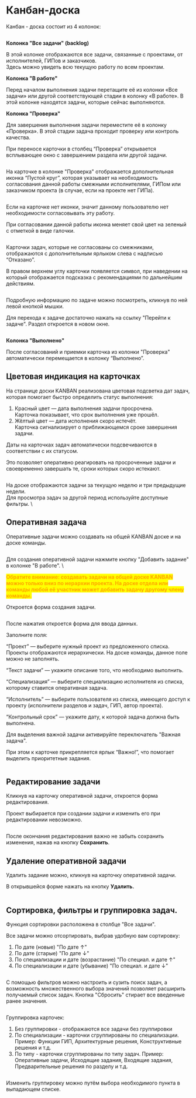 # Канбан-доска

Канбан - доска состоит из 4 колонок:

<figure><img src="../.gitbook/assets/image (1834).png" alt=""><figcaption></figcaption></figure>

**Колонка "Все задачи" (backlog)**

В этой колонке отображаются все задачи, связанные с проектами, от исполнителей, ГИПов и заказчиков.\
Здесь можно увидеть всю текущую работу по всем проектам.

**Колонка "В работе"**

Перед началом выполнения задачи перетащите её из колонки «Все задачи» или другой соответствующей стадии в колонку «В работе». В этой колонке находятся задачи, которые сейчас выполняются.

**Колонка "Проверка"**

Для завершения выполнения задачи переместите её в колонку «Проверка». В этой стадии задача проходит проверку или контроль качества.

При переносе карточки в столбец “Проверка” открывается всплывающее окно с завершением раздела или другой задачи.&#x20;

<figure><img src="../.gitbook/assets/image (1840).png" alt=""><figcaption></figcaption></figure>

На карточке в колонке "Проверка" отображается дополнительная иконка “Пустой круг”, которая указывает на необходимость согласования данной работы смежными исполнителями, ГИПом или заказчиком проекта (в случае, если на проекте нет ГИПа).

<figure><img src="../.gitbook/assets/image (1836).png" alt=""><figcaption></figcaption></figure>

Если на карточке нет иконки, значит данному пользователю нет необходимости согласовывать эту работу.&#x20;

При согласовании данной работы иконка меняет свой цвет на зеленый с отметкой в виде галочки.

<figure><img src="../.gitbook/assets/image (1837).png" alt=""><figcaption></figcaption></figure>

Карточки задач, которые не согласованы со смежниками, отображаются с дополнительным ярлыком слева с надписью “Отказано”.

В правом верхнем углу карточки появляется символ, при наведении на который отображается подсказка с рекомендациями по дальнейшим действиям.

<figure><img src="../.gitbook/assets/Канбан 3.png" alt=""><figcaption></figcaption></figure>

Подробную информацию по задаче можно посмотреть, кликнув по ней левой кнопкой мышки.

Для перехода к задаче достаточно нажать на ссылку "Перейти к задаче".  Раздел откроется в новом окне.

<figure><img src="../.gitbook/assets/image (1838).png" alt=""><figcaption></figcaption></figure>

**Колонка "Выполнено"**

После согласований и приемки карточка из колонки "Проверка" автоматически перемещается в колонку “Выполнено”.



## **Цветовая индикация на карточках**

На странице доски KANBAN реализована цветовая подсветка дат задач, которая помогает быстро определить статус выполнения:

1. Красный цвет — дата выполнения задачи просрочена.   \
   Карточка показывает, что срок выполнения уже прошёл.
2. Жёлтый цвет — дата исполнения скоро истечёт.   \
   Карточка сигнализирует о приближающемся сроке завершения задачи.

Даты на карточках задач автоматически подсвечиваются в соответствии с их статусом.

Это позволяет оперативно реагировать на просроченные задачи и своевременно завершать те, сроки которых скоро истекают.

<figure><img src="../.gitbook/assets/image (1810).png" alt=""><figcaption></figcaption></figure>

На доске отображаются задачи за текущую неделю и три предыдущие недели.\
Для просмотра задач за другой период используйте доступные фильтры.\


## **Оперативная задача**

Оперативные задачи можно создавать на общей KANBAN доске и на доске команды.

<figure><img src="../.gitbook/assets/Канбан1.png" alt=""><figcaption></figcaption></figure>

Для создания оперативной задачи нажмите кнопку "Добавить задание" в колонке "В работе".\


<mark style="color:orange;">**Обратите внимание: создавать задачи на общей доске KANBAN можно только вниз по иерархии проекта. На доске отдела или команды любой её участник может добавить задачу другому члену команды.**</mark>

Откроется форма создания задачи.

<figure><img src="../.gitbook/assets/image (1812).png" alt=""><figcaption></figcaption></figure>

После нажатия откроется форма для ввода данных.

Заполните поля:

“Проект” — выберите нужный проект из предложенного списка. Проекты отображаются иерархически. На доске команды, данное поле можно не заполнять.

“Текст задачи” — укажите описание того, что необходимо выполнить.

“Специализация” — выберите специализацию исполнителя из списка, которому ставится оперативная задача.

“Исполнитель” — выберите пользователя из списка, имеющего доступ к проекту (исполнители разделов и задач, ГИП, автор проекта).

“Контрольный срок” — укажите дату, к которой задача должна быть выполнена.

Для выделения важной задачи активируйте переключатель "Важная задача".

При этом к карточке прикрепляется ярлык “Важно!”, что помогает выделить приоритетные задания.

<figure><img src="../.gitbook/assets/image (1814).png" alt=""><figcaption></figcaption></figure>

## Редактирование задачи

Кликнув на карточку оперативной задачи, откроется форма редактирования.&#x20;

Проект выбирается при создании задачи и изменить его при редактировании невозможно.&#x20;

<figure><img src="../.gitbook/assets/image (1816).png" alt=""><figcaption></figcaption></figure>

После окончания редактирования важно не забыть сохранить изменения, нажав на кнопку **Сохранить**.

## Удаление оперативной задачи

Удалить задание можно, кликнув на карточку оперативной задачи.&#x20;

В открывшейся форме нажать на кнопку **Удалить.**

<figure><img src="../.gitbook/assets/image (1817).png" alt=""><figcaption></figcaption></figure>

## Сортировка, фильтры и группировка задач.

Функция сортировки расположена в столбце "Все задачи".

Все задачи можно отсортировать, выбрав удобную вам сортировку:

1. По дате (новые) "По дате ↑"
2. По дате (старые) "По дате ↓"
3. По специализации и дате (возрастание) "По специал. и дате ↑"
4. По специализации и дате (убывание) "По специал. и дате ↓"

<figure><img src="../.gitbook/assets/image (1831).png" alt=""><figcaption></figcaption></figure>

С помощью фильтров можно настроить и сузить поиск задач, а возможность множественного выбора значений позволяет расширить получаемый список задач. Кнопка "Сбросить" стирает все введенные ранее значения.

<figure><img src="../.gitbook/assets/image (1832).png" alt=""><figcaption></figcaption></figure>

Группировка карточек:

1. Без группировки - отображаются все задачи без группировки
2. По специализации - карточки сгруппированы по специализации. Пример: Функции ГИП, Архитектурные решения, Конструктивные решения и т.д.
3. По типу - карточки сгруппированы по типу задач. Пример: Оперативные задачи, Исходящие задания, Входящие задания, Предварительные решения по разделу и т.д.

<figure><img src="../.gitbook/assets/image (1833).png" alt=""><figcaption></figcaption></figure>

Изменить группировку можно путём выбора необходимого пункта в выпадающем списке.
